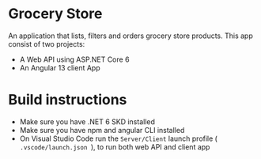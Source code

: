 # Grocery Store

An application that lists, filters and orders grocery store products. This app consist of two projects:

- A Web API using ASP.NET Core 6
- An Angular 13 client App

# Build instructions

- Make sure you have .NET 6 SKD installed
- Make sure you have npm and angular CLI installed
- On Visual Studio Code run the ```Server/Client``` launch profile ( ```.vscode/launch.json ```), to run both web API and client app